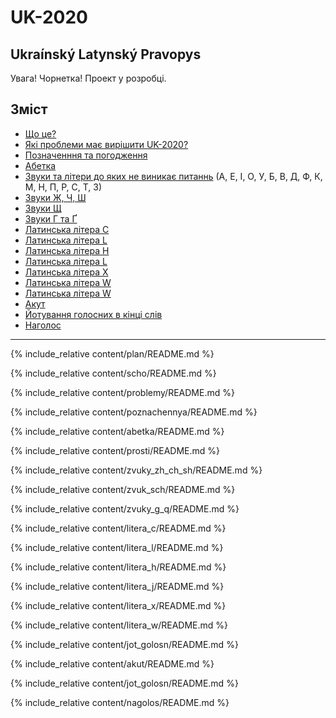 # UK-2020

## Ukraínský Latynský Pravopys

<span class='warn'>Увага! Чорнетка!</span> Проект у розробці.


<a name="top"></a>

## Зміст

- [Що це?](#scho)
- [Які проблеми має вирішити UK-2020?](#problemy)
- [Позначенння та погодження](#poznachennya)
- [Абетка](#abetka)
- [Звуки та літери до яких не виникає питаннь](#prosti) (А, Е, І, О, У, Б, В, Д, Ф, К, М, Н, П, Р, С, Т, З)
- [Звуки Ж, Ч, Ш](#zvuky_zh_ch_sh)
- [Звуки Щ](#zvuk_sch)
- [Звуки Г та Ґ](#zvuky_g_q)
- [Латинська літера C](#litera_c)
- [Латинська літера L](#litera_l)
- [Латинська літера H](#litera_h)
- [Латинська літера L](#litera_j)
- [Латинська літера X](#litera_x)
- [Латинська літера W](#litera_w)
- [Латинська літера W](#litera_w)
- [Акут](#akut)
- [Йотування голосних в кінці слів](#jot_golosn)
- [Наголос](#nagolos)

---

{% include_relative content/plan/README.md %}

{% include_relative content/scho/README.md %}

{% include_relative content/problemy/README.md %}

{% include_relative content/poznachennya/README.md %}

{% include_relative content/abetka/README.md %}

{% include_relative content/prosti/README.md %}

{% include_relative content/zvuky_zh_ch_sh/README.md %}

{% include_relative content/zvuk_sch/README.md %}

{% include_relative content/zvuky_g_q/README.md %}

{% include_relative content/litera_c/README.md %}

{% include_relative content/litera_l/README.md %}

{% include_relative content/litera_h/README.md %}

{% include_relative content/litera_j/README.md %}

{% include_relative content/litera_x/README.md %}

{% include_relative content/litera_w/README.md %}

{% include_relative content/jot_golosn/README.md %}

{% include_relative content/akut/README.md %}

{% include_relative content/jot_golosn/README.md %}

{% include_relative content/nagolos/README.md %}

